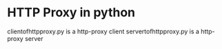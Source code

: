 HTTP Proxy in python
=========================
clientofhttpproxy.py is a http-proxy client
servertofhttpproxy.py is a http-proxy server
